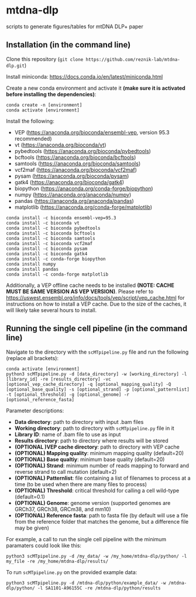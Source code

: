 # mtdna-dlp
scripts to generate figures/tables for mtDNA DLP+ paper

## Installation (in the command line)

Clone this repository (`git clone https://github.com/reznik-lab/mtdna-dlp.git`)

Install miniconda: https://docs.conda.io/en/latest/miniconda.html

Create a new conda environment and activate it __(make sure it is activated before installing the dependencies)__:
```
conda create -n [environment]
conda activate [environment]
```

Install the following:
- VEP (https://anaconda.org/bioconda/ensembl-vep, version 95.3 recommended)
- vt (https://anaconda.org/bioconda/vt)
- pybedtools (https://anaconda.org/bioconda/pybedtools)
- bcftools (https://anaconda.org/bioconda/bcftools)
- samtools (https://anaconda.org/bioconda/samtools)
- vcf2maf (https://anaconda.org/bioconda/vcf2maf)
- pysam (https://anaconda.org/bioconda/pysam)
- gatk4 (https://anaconda.org/bioconda/gatk4)
- biopython (https://anaconda.org/conda-forge/biopython)
- numpy (https://anaconda.org/anaconda/numpy)
- pandas (https://anaconda.org/anaconda/pandas)
- matplotlib (https://anaconda.org/conda-forge/matplotlib)

```
conda install -c bioconda ensembl-vep=95.3
conda install -c bioconda vt
conda install -c bioconda pybedtools
conda install -c bioconda bcftools
conda install -c bioconda samtools
conda install -c bioconda vcf2maf
conda install -c bioconda pysam
conda install -c bioconda gatk4
conda install -c conda-forge biopython
conda install numpy
conda install pandas
conda install -c conda-forge matplotlib
```

Additionally, a VEP offline cache needs to be installed __(NOTE: CACHE MUST BE SAME VERSION AS VEP VERSION)__. Please refer to https://uswest.ensembl.org/info/docs/tools/vep/script/vep_cache.html for instructions on how to install a VEP cache. Due to the size of the caches, it will likely take several hours to install.

## Running the single cell pipeline (in the command line)

Navigate to the directory with the `scMTpipeline.py` file and run the following (replace all brackets):
```
conda activate [environment]
python3 scMTpipeline.py -d [data_directory] -w [working_directory] -l [library_id] -re [results_directory] -vc [optional_vep_cache_directory] -q [optional_mapping_quality] -Q [optional_base_quality] -s [optional_strand] -p [optional_patternlist] -t [optional_threshold] -g [optional_genome] -r [optional_reference_fasta]
```

Parameter descriptions:

- __Data directory__: path to directory with input .bam files
- __Working directory__: path to directory with `scMTpipeline.py` file in it
- __Library ID__: name of .bam file to use as input
- __Results directory__: path to directory where results will be stored
- __(OPTIONAL )VEP cache directory__: path to directory with VEP cache
- __(OPTIONAL) Mapping quality__: minimum mapping quality (default=20)
- __(OPTIONAL) Base qualtiy__: minimum base quality (default=20)
- __(OPTIONAL) Strand__: minimum number of reads mapping to forward and reverse strand to call mutation (default=2)
- __(OPTIONAL) Patternlist__: file containing a list of filenames to process at a time (to be used when there are many files to process)
- __(OPTIONAL) Threshold__: critical threshold for calling a cell wild-type (default=0.1)
- __(OPTIONAL) Genome__: genome version (supported genomes are GRCh37, GRCh38, GRCm38, and mm10)
- __(OPTIONAL) Reference fasta__: path to fasta file (by default will use a file from the reference folder that matches the genome, but a difference file may be given)

For example, a call to run the single cell pipeline with the minimum paramaters could look like this:
```
python3 scMTpipeline.py -d /my_data/ -w /my_home/mtdna-dlp/python/ -l my_file -re /my_home/mtdna-dlp/results/
```

To run `scMTpipeline.py` on the provided example data:
```
python3 scMTpipeline.py -d /mtdna-dlp/python/example_data/ -w /mtdna-dlp/python/ -l SA1101-A96155C -re /mtdna-dlp/python/results
```